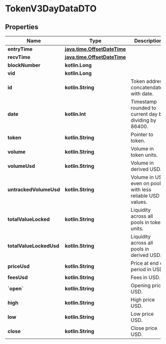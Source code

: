 
# TokenV3DayDataDTO

## Properties
Name | Type | Description | Notes
------------ | ------------- | ------------- | -------------
**entryTime** | [**java.time.OffsetDateTime**](java.time.OffsetDateTime.md) |  |  [optional]
**recvTime** | [**java.time.OffsetDateTime**](java.time.OffsetDateTime.md) |  |  [optional]
**blockNumber** | **kotlin.Long** |  |  [optional]
**vid** | **kotlin.Long** |  |  [optional]
**id** | **kotlin.String** | Token address concatendated with date. |  [optional]
**date** | **kotlin.Int** | Timestamp rounded to current day by dividing by 86400. |  [optional]
**token** | **kotlin.String** | Pointer to token. |  [optional]
**volume** | **kotlin.String** | Volume in token units. |  [optional]
**volumeUsd** | **kotlin.String** | Volume in derived USD. |  [optional]
**untrackedVolumeUsd** | **kotlin.String** | Volume in USD even on pools with less reliable USD values. |  [optional]
**totalValueLocked** | **kotlin.String** | Liquidity across all pools in token units. |  [optional]
**totalValueLockedUsd** | **kotlin.String** | Liquidity across all pools in derived USD. |  [optional]
**priceUsd** | **kotlin.String** | Price at end of period in USD. |  [optional]
**feesUsd** | **kotlin.String** | Fees in USD. |  [optional]
**&#x60;open&#x60;** | **kotlin.String** | Opening price USD. |  [optional]
**high** | **kotlin.String** | High price USD. |  [optional]
**low** | **kotlin.String** | Low price USD. |  [optional]
**close** | **kotlin.String** | Close price USD. |  [optional]



